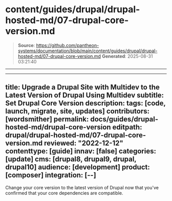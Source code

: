 # content/guides/drupal/drupal-hosted-md/07-drupal-core-version.md

> **Source**: https://github.com/pantheon-systems/documentation/blob/main/content/guides/drupal/drupal-hosted-md/07-drupal-core-version.md
> **Generated**: 2025-08-31 03:21:40

---

---
title: Upgrade a Drupal Site with Multidev to the Latest Version of Drupal Using Multidev
subtitle: Set Drupal Core Version
description: 
tags: [code, launch, migrate, site, updates]
contributors: [wordsmither]
permalink: docs/guides/drupal-hosted-md/drupal-core-version
editpath: drupal/drupal-hosted-md/07-drupal-core-version.md
reviewed: "2022-12-12"
contenttype: [guide]
innav: [false]
categories: [update]
cms: [drupal8, drupal9, drupal, drupal10]
audience: [development]
product: [composer]
integration: [--]
---

Change your core version to the latest version of Drupal now that you've confirmed that your core dependencies are compatible.

<Partial file="drupal/core-version.md" />
